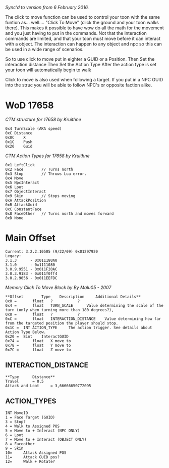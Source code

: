 _Sync'd to version from 6 February 2016._

The click to move function can be used to control your toon with the same funtion as... well.... "Click To Move" (click the ground and your toon walks there). This makes it possible to have wow do all the math for the movement and you just having to put in the commands. Not that the Interaction commands are limited, and that your toon must move before it can interact with a object. The interaction can happen to any object and npc so this can be used in a wide range of scenarios.

So to use click to move put in eighter a GUID or a Position. Then Set the interaction distance Then Set the Action Type After the action type is set your toon will automatically begin to walk

Click to move is also used when following a target. If you put in a NPC GUID into the struc you will be able to follow NPC's or opposite faction alike.

# WoD 17658

 _CTM structure for 17658 by Kruithne_ 
 
```
0x4	TurnScale (AKA speed)
0xC	Distance
0x8C	X
0x1C	Push
0x20	Guid
```

 _CTM Action Types for 17658 by Kruithne_ 
 
```
0x1	LeftClick
0x2	Face		// Turns north
0x3	Stop		// Throws Lua error.
0x4	Move
0x5	NpcInteract
0x6	Loot
0x7	ObjectInteract
0x9	Skin		// Stops moving
0xA	AttackPosition
0xB	AttackGuid
0xC	ConstantFace
0x8	FaceOther	// Turns north and moves forward
0xD	None
```

# Main Offset

```
Current: 3.2.2.10505 (9/22/09) 0x01297920
Legacy:
3.1.3      - 0x011180A0
3.1.0      - 0x1111080
3.0.9.9551 - 0x011F20AC
3.0.3.9183 - 0x011f0ff4
3.0.2.9056 - 0x011EEFDC
```

_Memory Click To Move Block by By Malu05 - 2007_

```
**Offset		Type	Description		Additional Details**
0x0 =		float	?			?
0x4 =		float	TURN_SCALE		Value determining the scale of the turn (only when turning more than 180 degrees?),
0x8 =		float	?			?
0xC = 		float	INTERACTION_DISTANCE	Value determining how far from the targeted position the player should stop.
0x1C = 	INT	ACTION_TYPE		The action trigger. See details about Action Type Below.
0x20 = 	8int	InteractGUID
0x74 =		float	X move to
0x78 =		float	Y move to
0x7C =		float	Z move to
```

## INTERACTION_DISTANCE

```
**Type		Distance**
Travel 		= 0,5
Attack and Loot 	= 3,66666650772095
```

## ACTION_TYPES

```
INT	MoveID 
1 =	Face Target (GUID)
3 =	Stop?
4 =	Walk to Assigned POS
5 =	Move to + Interact (NPC ONLY)
6 =	Loot
7 =	Move to + Interact (OBJECT ONLY)
8 =	Faceother
9 =	Skin
10= 	Attack Assigned POS
11= 	Attack GUID pos?
12= 	Walk + Rotate?
```